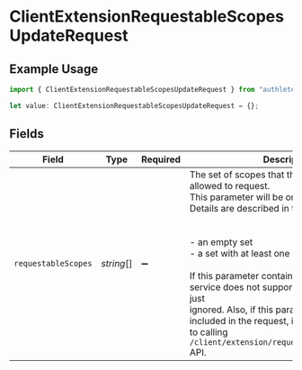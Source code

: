 # ClientExtensionRequestableScopesUpdateRequest

## Example Usage

```typescript
import { ClientExtensionRequestableScopesUpdateRequest } from "authlete-test/models";

let value: ClientExtensionRequestableScopesUpdateRequest = {};
```

## Fields

| Field                                                                                                                                                                                                                                                                                                                                                                                                                                                                    | Type                                                                                                                                                                                                                                                                                                                                                                                                                                                                     | Required                                                                                                                                                                                                                                                                                                                                                                                                                                                                 | Description                                                                                                                                                                                                                                                                                                                                                                                                                                                              |
| ------------------------------------------------------------------------------------------------------------------------------------------------------------------------------------------------------------------------------------------------------------------------------------------------------------------------------------------------------------------------------------------------------------------------------------------------------------------------ | ------------------------------------------------------------------------------------------------------------------------------------------------------------------------------------------------------------------------------------------------------------------------------------------------------------------------------------------------------------------------------------------------------------------------------------------------------------------------ | ------------------------------------------------------------------------------------------------------------------------------------------------------------------------------------------------------------------------------------------------------------------------------------------------------------------------------------------------------------------------------------------------------------------------------------------------------------------------ | ------------------------------------------------------------------------------------------------------------------------------------------------------------------------------------------------------------------------------------------------------------------------------------------------------------------------------------------------------------------------------------------------------------------------------------------------------------------------ |
| `requestableScopes`                                                                                                                                                                                                                                                                                                                                                                                                                                                      | *string*[]                                                                                                                                                                                                                                                                                                                                                                                                                                                               | :heavy_minus_sign:                                                                                                                                                                                                                                                                                                                                                                                                                                                       | The set of scopes that the client application is allowed to request.<br/>This parameter will be one of the following. Details are described in the description.<br/><br/><br/>- an empty set<br/>- a set with at least one element<br/><br/>If this parameter contains scopes that the service does not support, those scopes are just<br/>ignored. Also, if this parameter is `null` or is not included in the request, it is equivalent<br/>to calling `/client/extension/requestable_scopes/delete` API.<br/> |